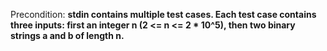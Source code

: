 Precondition: **stdin contains multiple test cases. Each test case contains three inputs: first an integer n (2 <= n <= 2 * 10^5), then two binary strings a and b of length n.**